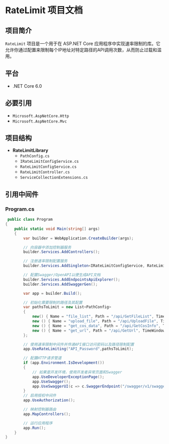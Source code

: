 # RateLimit 项目文档

## 项目简介

`RateLimit` 项目是一个用于在 ASP.NET Core 应用程序中实现速率限制的库。它允许你通过配置来限制每个IP地址对特定路径的API调用次数，从而防止过载和滥用。

## 平台

- .NET Core 6.0

## 必要引用

- `Microsoft.AspNetCore.Http`
- `Microsoft.AspNetCore.Mvc`

## 项目结构

- **RateLimitLibrary**
  - `PathConfig.cs`
  - `IRateLimitConfigService.cs`
  - `RateLimitConfigService.cs`
  - `RateLimitController.cs`
  - `ServiceCollectionExtensions.cs`

## 引用中间件

### Program.cs

```csharp
 public class Program
{
    public static void Main(string[] args)
    {
        var builder = WebApplication.CreateBuilder(args);

        // 向容器中添加控制器服务
        builder.Services.AddControllers();

        // 注册速率限制配置服务
        builder.Services.AddSingleton<IRateLimitConfigService, RateLimitConfigService>();

        // 配置Swagger/OpenAPI以便生成API文档
        builder.Services.AddEndpointsApiExplorer();
        builder.Services.AddSwaggerGen();

        var app = builder.Build();

        // 初始化需要限制的路径及其配置
        var pathsToLimit = new List<PathConfig>
        {
            new() { Name = "file_list", Path = "/api/GetFileList", TimeWindowInSeconds = 20, MaxRequests = 3 },
            new () { Name = "upload_file", Path = "/api/UploadFile", TimeWindowInSeconds = 120, MaxRequests = 2 },
            new () { Name = "get_cos_data", Path = "/api/GetCosInfo", TimeWindowInSeconds = 120, MaxRequests = 1 },
            new () { Name = "get_url", Path = "/api/GetUrl", TimeWindowInSeconds = 60, MaxRequests = 1 }
        };

        // 使用速率限制中间件并传递API接口访问密码以及路径限制配置
        app.UseRateLimiting("API_Password",pathsToLimit);

        // 配置HTTP请求管道
        if (app.Environment.IsDevelopment())
        {
            // 如果是开发环境，使用开发者异常页面和Swagger
            app.UseDeveloperExceptionPage();
            app.UseSwagger();
            app.UseSwaggerUI(c => c.SwaggerEndpoint("/swagger/v1/swagger.json", "API V1"));
        }
        // 启用授权中间件
        app.UseAuthorization();

        // 映射控制器路由
        app.MapControllers();

        // 运行应用程序
        app.Run();
    }
}

